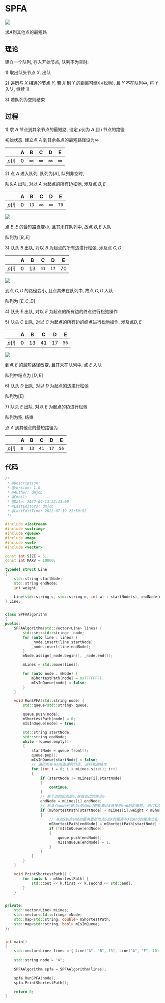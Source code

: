 <!--
 * @Description: 
 * @Version: 1.0
 * @Author: dmjcb
 * @Email:  
 * @Date: 2022-02-13 19:00:24
 * @LastEditors: dmjcb
 * @LastEditTime: 2024-07-06 23:28:05
-->

# SPFA

![](https://raw.githubusercontent.com/dmjcb/SelfImgur/main/2022-4-4-0152.svg)

求$A$到其他点的最短路

## 理论

建立一个队列, 存入开始节点, 队列不为空时:

$1)$ 取出队头节点 $X$, 出队

$2)$ 遍历与 $X$ 相通的节点 $Y$, 若 $X$ 到 $Y$ 的距离可缩小(松弛), 且 $Y$ 不在队列中, 将 $Y$ 入队, 继续 $1)$

$3)$ 若队列为空则结束

## 过程

$1)$ 求 $A$ 节点到其余节点的最短路, 设定 $p[i]$为 $A$ 到 $i$ 节点的路径

初始状态, 建立点 $A$ 到其余各点的最短路径设为$∞$

|        | A   | B   | C   | D   | E   |
| ------ | --- | --- | --- | --- | --- |
| $p[i]$ | $0$ | $∞$ | $∞$ | $∞$ | $∞$ |

$2)$ 点 $A$ 进入队列, 队列为$[A]$, 队列非空时, 

队头$A$ 出队, 对以 $A$ 为起点的所有边松弛, 涉及点 $B, E$

|        | A   | B    | C   | D   | E    |
| ------ | --- | ---- | --- | --- | ---- |
| $p[i]$ | $0$ | `13` | $∞$ | $∞$ | `70` |

![](https://raw.githubusercontent.com/dmjcb/SelfImgur/main/2022-4-4-0156.svg)

点 $B, E$ 的最短路径变小, 且其未在队列中, 故点 $B, E$ 入队

队列为 $[B, E]$

$3)$ 队头 $B$ 出队, 对以 $B$ 为起点的所有边进行松弛, 涉及点 $C, D$

|        | A   | B    | C    | D    | E    |
| ------ | --- | ---- | ---- | ---- | ---- |
| $p[i]$ | $0$ | $13$ | `41` | `17` | $70$ |

![](https://raw.githubusercontent.com/dmjcb/SelfImgur/main/2022-4-4-0158.svg)

到点 $C, D$ 的路径变小, 且点其未在队列中, 故点 $C, D$ 入队

队列为 $[E, C, D]$

$4)$ 队头 $E$ 出队, 对以 $E$ 为起点的所有边的终点进行松弛操作

$5)$ 队头 $C$ 出队, 对以 $C$ 为起点的所有边的终点进行松弛操作, 涉及点$D, E$

|        | A   | B    | C    | D    | E    |
| ------ | --- | ---- | ---- | ---- | ---- |
| $p[i]$ | $0$ | $13$ | $41$ | $17$ | `56` |

![](https://raw.githubusercontent.com/dmjcb/SelfImgur/main/2022-4-4-0159.svg)

到点 $E$ 的最短路径改变, 且其未在队列中, 点 $E$ 入队

队列中结点为 $[D, E]$

$6)$ 队头 $D$ 出队, 对以 $D$ 为起点的边进行松弛

队列为$[E]$

$7)$ 队头 $E$ 出队, 对以 $E$ 为起点的边进行松弛

队列为空, 结束

点 $A$ 到其他点的最短路径为

|        | A   | B    | C    | D    | E    |
| ------ | --- | ---- | ---- | ---- | ---- |
| $p[i]$ | `0` | `13` | `41` | `17` | `56` |


## 代码

```c++
/*
 * @Description:
 * @Version: 1.0
 * @Author: dmjcb
 * @Email:
 * @Date: 2022-04-13 22:33:00
 * @LastEditors: dmjcb
 * @LastEditTime: 2022-07-19 21:59:52
 */

#include <iostream>
#include <cstring>
#include <queue>
#include <map>
#include <set>
#include <vector>

const int SIZE = 5;
const int MAXV = 10000;

typedef struct Line
{
    std::string startNode;
    std::string endNode;
    int weight;

    Line(std::string s, std::string e, int w) : startNode(s), endNode(e), weight(w) {}
} Line;


class SPFAAlgorithm
{
public:
    SPFAAlgorithm(std::vector<Line> lines) {
        std::set<std::string> _node;
        for (auto line : lines) {
            _node.insert(line.startNode);
            _node.insert(line.endNode);
        }
        mNode.assign(_node.begin(), _node.end());

        mLines = std::move(lines);

        for (auto node : mNode) {
            mShortestPath[node] = 0x7FFFFFFF;
            mIsInQueue[node] = false;
        }
    }

    void RunSPFA(std::string node) {
        std::queue<std::string> queue;

        queue.push(node);
        mShortestPath[node] = 0;
        mIsInQueue[node] = true;

        std::string startNode;
        std::string endNode;
        while (!queue.empty())
        {
            startNode = queue.front();
            queue.pop();
            mIsInQueue[startNode] = false;
            // 遍历所有与a所连通的节点, 进行松弛操作
            for (int i = 0; i < mLines.size(); i++)
            {
                if (startNode != mLines[i].startNode)
                {
                    continue;
                }
                // 某个边的起点是a,获取该边的终点e
                endNode = mLines[i].endNode;
                // 若从点node经过点x到点end的距离比S直接到end的距离短, 则可松弛
                if (mShortestPath[startNode] + mLines[i].weight < mShortestPath[endNode])
                {
                    // 从点S到点end的距离更新为点S到X的距离与X到end的距离之和
                    mShortestPath[endNode] = mShortestPath[startNode] + mLines[i].weight;
                    if (!mIsInQueue[endNode])
                    {
                        queue.push(endNode);
                        mIsInQueue[endNode] = 1;
                    }
                }
            }
        }
    }

    void PrintShortestPath() {
        for (auto k : mShortestPath) {
            std::cout << k.first << k.second << std::endl;
        }
    }


private:
    std::vector<Line> mLines;
    std::vector<std::string> mNode;
    std::map<std::string, double> mShortestPath;
    std::map<std::string, bool> mIsInQueue;
};


int main()
{
    std::vector<Line> lines = { Line("A", "B", 13), Line("A", "E", 70), Line("B", "D", 4), Line("B", "C", 28), Line("C", "D", 23), Line("C", "E", 15) };
    
    std::string node = "A";
    
    SPFAAlgorithm spfa = SPFAAlgorithm(lines);

    spfa.RunSPFA(node);
    spfa.PrintShortestPath();

    return 0;
}
```
